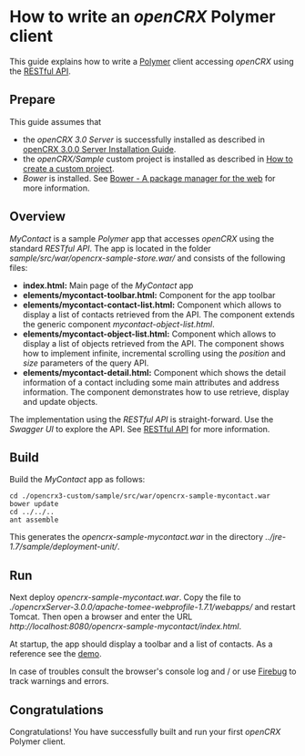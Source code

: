 # How to write an _openCRX_ Polymer client #

This guide explains how to write a [Polymer](https://www.polymer-project.org/) client accessing _openCRX_ using the [RESTful API](30/Sdk/Rest/README.md).

## Prepare ##
This guide assumes that 

* the _openCRX 3.0 Server_ is successfully installed as described in [openCRX 3.0.0 Server Installation Guide](30/Admin/InstallerServer/README.md).
* the _openCRX/Sample_ custom project is installed as described in [How to create a custom project](30/Sdk/CustomProject/README.md).
* _Bower_ is installed. See [Bower - A package manager for the web](http://bower.io/) for more information.

## Overview ##
_MyContact_ is a sample _Polymer_ app that accesses _openCRX_ using the standard _RESTful API_. The app is located in the folder _sample/src/war/opencrx-sample-store.war/_ and consists of the following files:

* __index.html:__ Main page of the _MyContact_ app 
* __elements/mycontact-toolbar.html:__ Component for the app toolbar
* __elements/mycontact-contact-list.html:__ Component which allows to display a list of contacts retrieved from the API. The component extends the generic component _mycontact-object-list.html_.
* __elements/mycontact-object-list.html:__ Component which allows to display a list of objects retrieved from the API. The component shows how to implement infinite, incremental scrolling using the _position_ and _size_ parameters of the query API.
* __elements/mycontact-detail.html:__ Component which shows the detail information of a contact including some main attributes and address information. The component demonstrates how to use retrieve, display and update objects.

The implementation using the _RESTful API_ is straight-forward. Use the _Swagger UI_ to explore the API. See [RESTful API](30/Sdk/Rest/README.md) for more information.

## Build ##
Build the _MyContact_ app as follows:

```
cd ./opencrx3-custom/sample/src/war/opencrx-sample-mycontact.war
bower update
cd ../../..
ant assemble
```

This generates the _opencrx-sample-mycontact.war_ in the directory _../jre-1.7/sample/deployment-unit/_.

## Run ##
Next deploy _opencrx-sample-mycontact.war_. Copy the file to _./opencrxServer-3.0.0/apache-tomee-webprofile-1.7.1/webapps/_ and restart Tomcat. Then open a browser and enter the URL _http://localhost:8080/opencrx-sample-mycontact/index.html_.

At startup, the app should display a toolbar and a list of contacts. As a reference see the [demo](http://demo.opencrx.org/opencrx-sample-mycontact/index.html).

In case of troubles consult the browser's console log and / or use [Firebug](http://getfirebug.com/downloads) to track warnings and errors.

## Congratulations ##
Congratulations! You have successfully built and run your first _openCRX_ Polymer client.

